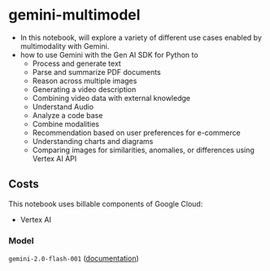 # gemini-multimodel
- In this notebook, will explore a variety of different use cases enabled by multimodality with Gemini.
- how to use Gemini with the Gen AI SDK for Python to
  * Process and generate text
  * Parse and summarize PDF documents
  * Reason across multiple images
  * Generating a video description
  * Combining video data with external knowledge
  * Understand Audio
  * Analyze a code base
  * Combine modalities
  * Recommendation based on user preferences for e-commerce
  * Understanding charts and diagrams
  * Comparing images for similarities, anomalies, or differences
using Vertex AI API

## Costs
This notebook uses billable components of Google Cloud: 
- Vertex AI
  
### Model
`gemini-2.0-flash-001` ([documentation](https://ai.google.dev/gemini-api/docs/models))
